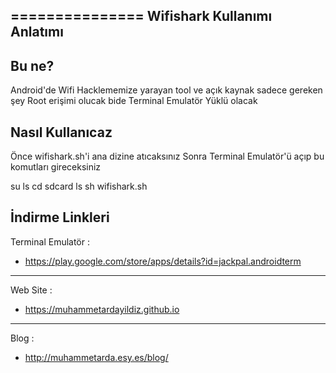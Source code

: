 
===============
Wifishark Kullanımı Anlatımı
----------


Bu ne?
----------
Android'de Wifi Hacklememize yarayan tool ve açık kaynak sadece gereken şey Root erişimi olucak bide Terminal Emulatör Yüklü olacak

Nasıl Kullanıcaz
-------
Önce wifishark.sh'i ana dizine atıcaksınız 
Sonra Terminal Emulatör'ü açıp bu komutları gireceksiniz

su
ls
cd sdcard
ls
sh wifishark.sh


İndirme Linkleri
--------
Terminal Emulatör :
+ https://play.google.com/store/apps/details?id=jackpal.androidterm
--------
Web Site :
+ https://muhammetardayildiz.github.io
--------
Blog : 
+ http://muhammetarda.esy.es/blog/


